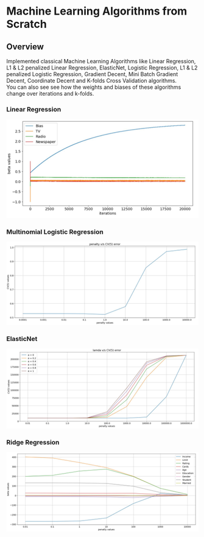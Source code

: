 # Machine Learning Algorithms from Scratch

## Overview
Implemented classical Machine Learning Algorithms like Linear Regression, L1 & L2 penalized Linear Regression, ElasticNet, Logistic Regression, L1 & L2 penalized Logistic Regression, Gradient Decent, Mini Batch Gradient Decent, Coordinate Decent and K-folds Cross Validation algorithms. <br>
You can also see see how the weights and biases of these algorithms change over iterations and k-folds. <br>

### Linear Regression
![Linear Regression - weight vs iterations](https://github.com/rishabhlingam/Machine-Learning-Algorithms-from-Scratch/blob/master/images/LinearRegression_weight_vs_iterations.JPG)

### Multinomial Logistic Regression
![LogisticRegression_CV5_vs_penalty](https://github.com/rishabhlingam/Machine-Learning-Algorithms-from-Scratch/blob/master/images/LogisticRegression_CV5_vs_penalty.JPG)

### ElasticNet
![ElasticNet_CV5_vs_penalty](https://github.com/rishabhlingam/Machine-Learning-Algorithms-from-Scratch/blob/master/images/ElasticNet_CV5_vs_penalty.JPG)
### Ridge Regression
![RidgeRegression_weight_vs_penalty](https://github.com/rishabhlingam/Machine-Learning-Algorithms-from-Scratch/blob/master/images/RidgeRegression_weight_vs_penalty.JPG)